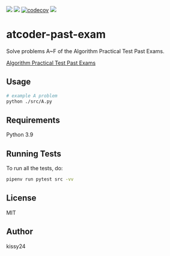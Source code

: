 ![](https://img.shields.io/github/pipenv/locked/python-version/kissy24/atcoder-past-exam)
![](https://img.shields.io/github/actions/workflow/status/kissy24/atcoder-past-exam/test.yml?branch=main)
[![codecov](https://codecov.io/gh/kissy24/atcoder-past-exam/branch/main/graph/badge.svg?token=2YHHD1NIUV)](https://codecov.io/gh/kissy24/atcoder-past-exam)
![](https://img.shields.io/github/license/kissy24/atcoder-past-exam)

# atcoder-past-exam

Solve problems A~F of the Algorithm Practical Test Past Exams.

[Algorithm Practical Test Past Exams](https://atcoder.jp/contests/past201912-open/tasks)

## Usage

```sh
# example A problem
python ./src/A.py
```

## Requirements

Python 3.9

## Running Tests

To run all the tests, do:

```sh
pipenv run pytest src -vv
```

## License

MIT

## Author

kissy24
